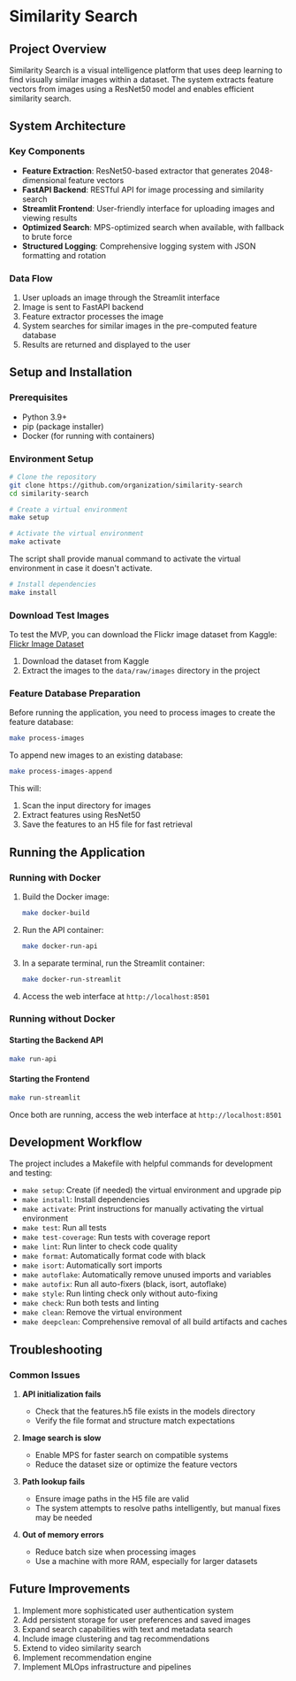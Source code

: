 # Similarity Search

## Project Overview 
Similarity Search is a visual intelligence platform that uses deep learning to find visually similar images within a dataset. The system extracts feature vectors from images using a ResNet50 model and enables efficient similarity search.

## System Architecture

### Key Components
- **Feature Extraction**: ResNet50-based extractor that generates 2048-dimensional feature vectors 
- **FastAPI Backend**: RESTful API for image processing and similarity search
- **Streamlit Frontend**: User-friendly interface for uploading images and viewing results
- **Optimized Search**: MPS-optimized search when available, with fallback to brute force
- **Structured Logging**: Comprehensive logging system with JSON formatting and rotation

### Data Flow
1. User uploads an image through the Streamlit interface 
2. Image is sent to FastAPI backend
3. Feature extractor processes the image
4. System searches for similar images in the pre-computed feature database
5. Results are returned and displayed to the user

## Setup and Installation

### Prerequisites
- Python 3.9+
- pip (package installer) 
- Docker (for running with containers)

### Environment Setup
```bash
# Clone the repository
git clone https://github.com/organization/similarity-search  
cd similarity-search

# Create a virtual environment 
make setup

# Activate the virtual environment
make activate
```
The script shall provide manual command to activate the virtual environment in case it doesn't activate.

```bash
# Install dependencies
make install
```

### Download Test Images

To test the MVP, you can download the Flickr image dataset from Kaggle: 
[Flickr Image Dataset](https://www.kaggle.com/datasets/hsankesara/flickr-image-dataset)

1. Download the dataset from Kaggle
2. Extract the images to the `data/raw/images` directory in the project

### Feature Database Preparation
Before running the application, you need to process images to create the feature database:

```bash
make process-images
```

To append new images to an existing database:

```bash
make process-images-append  
```

This will:
1. Scan the input directory for images
2. Extract features using ResNet50  
3. Save the features to an H5 file for fast retrieval

## Running the Application

### Running with Docker

1. Build the Docker image:
   ```bash
   make docker-build
   ```

2. Run the API container:
   ```bash
   make docker-run-api
   ```

3. In a separate terminal, run the Streamlit container:
   ```bash
   make docker-run-streamlit
   ```

4. Access the web interface at `http://localhost:8501`

### Running without Docker

#### Starting the Backend API
```bash
make run-api
```

#### Starting the Frontend
```bash  
make run-streamlit
```

Once both are running, access the web interface at `http://localhost:8501`

## Development Workflow

The project includes a Makefile with helpful commands for development and testing:

- `make setup`: Create (if needed) the virtual environment and upgrade pip 
- `make install`: Install dependencies  
- `make activate`: Print instructions for manually activating the virtual environment
- `make test`: Run all tests
- `make test-coverage`: Run tests with coverage report
- `make lint`: Run linter to check code quality 
- `make format`: Automatically format code with black
- `make isort`: Automatically sort imports
- `make autoflake`: Automatically remove unused imports and variables
- `make autofix`: Run all auto-fixers (black, isort, autoflake)
- `make style`: Run linting check only without auto-fixing
- `make check`: Run both tests and linting
- `make clean`: Remove the virtual environment
- `make deepclean`: Comprehensive removal of all build artifacts and caches

## Troubleshooting

### Common Issues  

1. **API initialization fails**
   - Check that the features.h5 file exists in the models directory
   - Verify the file format and structure match expectations

2. **Image search is slow** 
   - Enable MPS for faster search on compatible systems
   - Reduce the dataset size or optimize the feature vectors

3. **Path lookup fails**
   - Ensure image paths in the H5 file are valid  
   - The system attempts to resolve paths intelligently, but manual fixes may be needed

4. **Out of memory errors**
   - Reduce batch size when processing images
   - Use a machine with more RAM, especially for larger datasets

## Future Improvements
1. Implement more sophisticated user authentication system
2. Add persistent storage for user preferences and saved images  
3. Expand search capabilities with text and metadata search
4. Include image clustering and tag recommendations
5. Extend to video similarity search
6. Implement recommendation engine
7. Implement MLOps infrastructure and pipelines
